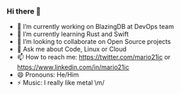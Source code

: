 ### Hi there 👋

- 🔭 I’m currently working on BlazingDB at DevOps team
- 🌱 I’m currently learning Rust and Swift
- 👯 I’m looking to collaborate on Open Source projects
- 💬 Ask me about Code, Linux or Cloud
- 📫 How to reach me: https://twitter.com/mario21ic or https://www.linkedin.com/in/mario21ic
- 😄 Pronouns: He/Him
- ⚡ Music: I really like metal \m/

<!--
**mario21ic/mario21ic** is a ✨ _special_ ✨ repository because its `README.md` (this file) appears on your GitHub profile.

Here are some ideas to get you started:

- 🔭 I’m currently working on ...
- 🌱 I’m currently learning ...
- 👯 I’m looking to collaborate on ...
- 🤔 I’m looking for help with ...
- 💬 Ask me about ...
- 📫 How to reach me: ...
- 😄 Pronouns: ...
- ⚡ Fun fact: ...
-->
